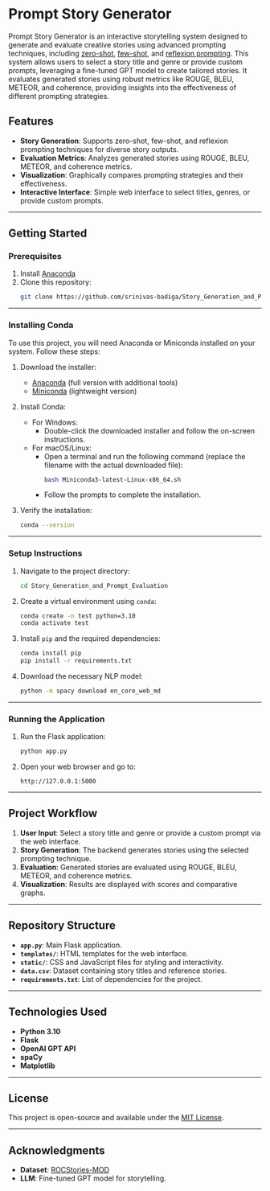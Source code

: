 # Prompt Story Generator

Prompt Story Generator is an interactive storytelling system designed to generate and evaluate creative stories using advanced prompting techniques, including [zero-shot](https://www.promptingguide.ai/techniques/zeroshot), [few-shot](https://www.promptingguide.ai/techniques/fewshot), and [reflexion prompting](https://www.promptingguide.ai/techniques/reflexion). This system allows users to select a story title and genre or provide custom prompts, leveraging a fine-tuned GPT model to create tailored stories. It evaluates generated stories using robust metrics like ROUGE, BLEU, METEOR, and coherence, providing insights into the effectiveness of different prompting strategies.


## Features

- **Story Generation**: Supports zero-shot, few-shot, and reflexion prompting techniques for diverse story outputs.
- **Evaluation Metrics**: Analyzes generated stories using ROUGE, BLEU, METEOR, and coherence metrics.
- **Visualization**: Graphically compares prompting strategies and their effectiveness.
- **Interactive Interface**: Simple web interface to select titles, genres, or provide custom prompts.

---

## Getting Started

### Prerequisites

1. Install [Anaconda](https://www.anaconda.com/)
2. Clone this repository:
   ```bash
   git clone https://github.com/srinivas-badiga/Story_Generation_and_Prompt_Evaluation.git
   ```

---

### Installing Conda

To use this project, you will need Anaconda or Miniconda installed on your system. Follow these steps:

1. Download the installer:
   - [Anaconda](https://www.anaconda.com/products/distribution#download-section) (full version with additional tools)
   - [Miniconda](https://docs.conda.io/en/latest/miniconda.html) (lightweight version)

2. Install Conda:
   - For Windows:
     - Double-click the downloaded installer and follow the on-screen instructions.
   - For macOS/Linux:
     - Open a terminal and run the following command (replace the filename with the actual downloaded file):
       ```bash
       bash Miniconda3-latest-Linux-x86_64.sh
       ```
     - Follow the prompts to complete the installation.

3. Verify the installation:
   ```bash
   conda --version
   ```

---

### Setup Instructions

1. Navigate to the project directory:
   ```bash
   cd Story_Generation_and_Prompt_Evaluation
   ```

2. Create a virtual environment using `conda`:
   ```bash
   conda create -n test python=3.10
   conda activate test
   ```

3. Install `pip` and the required dependencies:
   ```bash
   conda install pip
   pip install -r requirements.txt
   ```

4. Download the necessary NLP model:
   ```bash
   python -m spacy download en_core_web_md
   ```

---

### Running the Application

1. Run the Flask application:
   ```bash
   python app.py
   ```

2. Open your web browser and go to:
   ```
   http://127.0.0.1:5000
   ```

---

## Project Workflow

1. **User Input**: Select a story title and genre or provide a custom prompt via the web interface.
2. **Story Generation**: The backend generates stories using the selected prompting technique.
3. **Evaluation**: Generated stories are evaluated using ROUGE, BLEU, METEOR, and coherence metrics.
4. **Visualization**: Results are displayed with scores and comparative graphs.

---

## Repository Structure

- **`app.py`**: Main Flask application.
- **`templates/`**: HTML templates for the web interface.
- **`static/`**: CSS and JavaScript files for styling and interactivity.
- **`data.csv`**: Dataset containing story titles and reference stories.
- **`requirements.txt`**: List of dependencies for the project.

---

## Technologies Used

- **Python 3.10**
- **Flask**
- **OpenAI GPT API**
- **spaCy**
- **Matplotlib**

---

## License

This project is open-source and available under the [MIT License](LICENSE).

---

## Acknowledgments

- **Dataset**: [ROCStories-MOD](https://huggingface.co/datasets/aummthaker/ROCSTORIES-MOD)
- **LLM**: Fine-tuned GPT model for storytelling.

